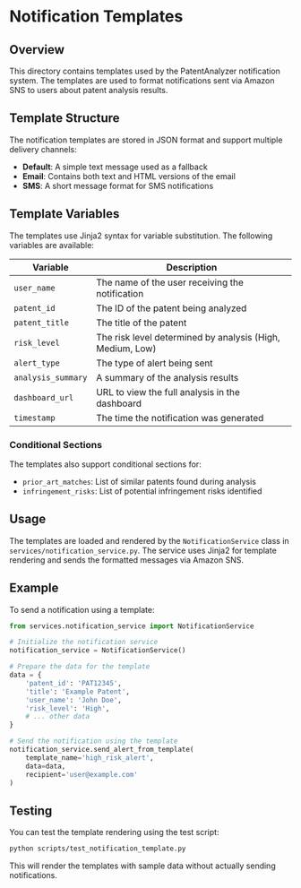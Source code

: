 # Notification Templates

## Overview

This directory contains templates used by the PatentAnalyzer notification system. The templates are used to format notifications sent via Amazon SNS to users about patent analysis results.

## Template Structure

The notification templates are stored in JSON format and support multiple delivery channels:

- **Default**: A simple text message used as a fallback
- **Email**: Contains both text and HTML versions of the email
- **SMS**: A short message format for SMS notifications

## Template Variables

The templates use Jinja2 syntax for variable substitution. The following variables are available:

| Variable | Description |
|----------|-------------|
| `user_name` | The name of the user receiving the notification |
| `patent_id` | The ID of the patent being analyzed |
| `patent_title` | The title of the patent |
| `risk_level` | The risk level determined by analysis (High, Medium, Low) |
| `alert_type` | The type of alert being sent |
| `analysis_summary` | A summary of the analysis results |
| `dashboard_url` | URL to view the full analysis in the dashboard |
| `timestamp` | The time the notification was generated |

### Conditional Sections

The templates also support conditional sections for:

- `prior_art_matches`: List of similar patents found during analysis
- `infringement_risks`: List of potential infringement risks identified

## Usage

The templates are loaded and rendered by the `NotificationService` class in `services/notification_service.py`. The service uses Jinja2 for template rendering and sends the formatted messages via Amazon SNS.

## Example

To send a notification using a template:

```python
from services.notification_service import NotificationService

# Initialize the notification service
notification_service = NotificationService()

# Prepare the data for the template
data = {
    'patent_id': 'PAT12345',
    'title': 'Example Patent',
    'user_name': 'John Doe',
    'risk_level': 'High',
    # ... other data
}

# Send the notification using the template
notification_service.send_alert_from_template(
    template_name='high_risk_alert',
    data=data,
    recipient='user@example.com'
)
```

## Testing

You can test the template rendering using the test script:

```bash
python scripts/test_notification_template.py
```

This will render the templates with sample data without actually sending notifications.